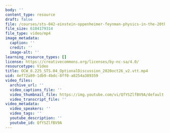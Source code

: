 ```yaml
---
body: ''
content_type: resource
draft: false
file: /courses/sts-042-einstein-oppenheimer-feynman-physics-in-the-20th-century-fall-2020/ocw_8225_sts04_optionaldiscussion_2020oct26_v2vtt_360p_16_9.mp4
file_size: 6104179314
file_type: video/mp4
image_metadata:
  caption: ''
  credit: ''
  image-alt: ''
learning_resource_types: []
license: https://creativecommons.org/licenses/by-nc-sa/4.0/
resourcetype: Video
title: OCW_8.225_STS.04_OptionalDiscussion_2020oct26_v2.vtt.mp4
uid: 4ef72a89-1db9-4bdc-8ff0-a8254a389359
video_files:
  archive_url: ''
  video_captions_file: ''
  video_thumbnail_file: https://img.youtube.com/vi/QfYSZlfBV9A/default.jpg
  video_transcript_file: ''
video_metadata:
  video_speakers: ''
  video_tags: ''
  youtube_description: ''
  youtube_id: QfYSZlfBV9A
---
```

